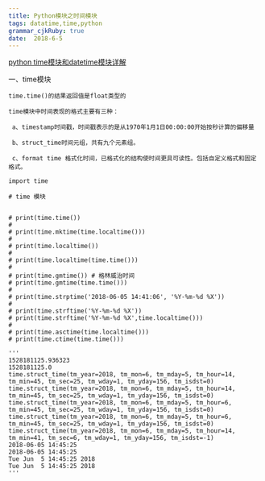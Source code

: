 ```yaml
---
title: Python模块之时间模块
tags: datatime,time,python
grammar_cjkRuby: true
date:  2018-6-5
---
```



[python time模块和datetime模块详解](https://www.cnblogs.com/tkqasn/p/6001134.html)

一、time模块

	time.time()的结果返回值是float类型的
	
	time模块中时间表现的格式主要有三种：
	
	 a、timestamp时间戳，时间戳表示的是从1970年1月1日00:00:00开始按秒计算的偏移量
	 
	 b、struct_time时间元组，共有九个元素组。
	 
	 c、format time 格式化时间，已格式化的结构使时间更具可读性。包括自定义格式和固定格式。
	 
``` python?linenums
import time

# time 模块


# print(time.time())
#
# print(time.mktime(time.localtime()))
#
# print(time.localtime())
#
# print(time.localtime(time.time()))
#
# print(time.gmtime()) # 格林威治时间
# print(time.gmtime(time.time()))
#
# print(time.strptime('2018-06-05 14:41:06', '%Y-%m-%d %X'))
#
# print(time.strftime('%Y-%m-%d %X'))
# print(time.strftime('%Y-%m-%d %X',time.localtime()))
#
# print(time.asctime(time.localtime()))
# print(time.ctime(time.time()))

'''
1528181125.936323
1528181125.0
time.struct_time(tm_year=2018, tm_mon=6, tm_mday=5, tm_hour=14, tm_min=45, tm_sec=25, tm_wday=1, tm_yday=156, tm_isdst=0)
time.struct_time(tm_year=2018, tm_mon=6, tm_mday=5, tm_hour=14, tm_min=45, tm_sec=25, tm_wday=1, tm_yday=156, tm_isdst=0)
time.struct_time(tm_year=2018, tm_mon=6, tm_mday=5, tm_hour=6, tm_min=45, tm_sec=25, tm_wday=1, tm_yday=156, tm_isdst=0)
time.struct_time(tm_year=2018, tm_mon=6, tm_mday=5, tm_hour=6, tm_min=45, tm_sec=25, tm_wday=1, tm_yday=156, tm_isdst=0)
time.struct_time(tm_year=2018, tm_mon=6, tm_mday=5, tm_hour=14, tm_min=41, tm_sec=6, tm_wday=1, tm_yday=156, tm_isdst=-1)
2018-06-05 14:45:25
2018-06-05 14:45:25
Tue Jun  5 14:45:25 2018
Tue Jun  5 14:45:25 2018
'''
```

